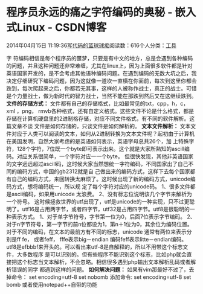 
# 程序员永远的痛之字符编码的奥秘 - 嵌入式Linux - CSDN博客

2014年04月15日 11:19:36[写代码的篮球球痴](https://me.csdn.net/weiqifa0)阅读数：616个人分类：[工具																](https://blog.csdn.net/weiqifa0/article/category/1414124)


字 符编码相信是每个程序员的噩梦，只要是有中文的地方，总是会遇到各种编码的问题，并且这种问题还非常难缠，尤其在linux上，因为上面很多软件都是针对 英语国家开发的，是不会考虑其他语种编码问题。在遇到编码的无数大坑之后，我决定仔细研究下编码问题，因为这就像一道坎一直横在你面前，每次到这里你都会 跌到，每次爬起来之后，你都若无其事，这样的人被称作战士，真正的战士。可惜是个力量战士，做为新时代的智力战士，当然不能在那跌到然后又在这继续跌到。
**文件的存储方式：**
文件都有自己的存储格式，比如最常见的txt，cpp，h，c，xml ，png， rmvb各种格式，还有自定义格式。这些文件不论是什么格式，都是存储在计算机硬盘里的2进制格存储，对应不同文件格式，有不同的软件解析。这篇文章不谈 文件是如何存储的，只谈文件是如何解析的。
**文本文件解析：**
文本文件对应于人类可以阅读的文本，如何从2进制转换为文本文件呢？起初由于计算机在美国发明，自然大家考虑的是英语如何表示，英语字母总共26个，加 上特殊字符，128个字符，7位既一个byte即可表示出来。这个就是大家所熟知的ascill编码。对应关系很简单，一个字符对应一一个byte。
但很快发现，其他非英语国家的文字远远超过ascill码，这时候大家当然想统一字符编码，不同国家出了自己不同的编码方式，中国的gb2312就是自 己做出来的编码方式，这样下去每个国家都有自己的编码方式，来回转换太麻烦了。这时候出现了新的编码方式，unicode编码方式，想将编码统一，所以规 定了每个字符对应的unicode码。
1、很多文件都是ascii编码，如果用unicode 太浪费。
2、没有标志位说明该几个字节来解析为一个符号。
这时候拯救世界的utf出现了，utf是unicode的一种实现，只不过更聪明了。utf16是占用两字节，或者四字节，utf32是占用四字节。utf8是很聪明的一种表示方式。
1、对于单字节符号，字节第一位为0，后面7位表示字节编码。
2、对于n字节符号，第一字节的前n位都设为1，第n＋1位为0，其余位为编码位置。
对于不同的编码，在文本的最前方有不同的标志，unicode 通常有两位来表示分别是ff fe， 或者feff， fffe表示big－endian 编码feff表示litte－endian编码。utf8是efbbbf来开头的。可以看出来utf-8是自解释的，所以不用带这个标志文件，大多数程序 是可以识别的。但有些程序不能识别这个标志，比如php就会直接把这个标志当文本解析，不会忽略。相信很多遇到php输出文本解析乱码或者解析错误的同学 都遇到这样的问题。
**如何解决问题：**
如果有vim那最好不过了，去掉命令：
set encoding=utf-8
set nobomb
添加命令:
set encoding=utf-8
set bomb
或者使用notepad++自带的功能




